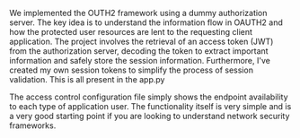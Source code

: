 We implemented the OUTH2 framework using a dummy authorization server. 
The key idea is to understand the information flow in OAUTH2 and how the protected user resources are lent to the requesting client application. The project involves the retrieval of 
an access token (JWT) from the authorization server, decoding the token to extract important information and safely store the session information. Furthermore, I've created my own session tokens
to simplify the process of session validation. This is all present in the app.py

The access control configuration file simply shows the endpoint availability to each type of application user. The functionality itself is very simple and is a very good starting point
if you are looking to understand network security frameworks.
